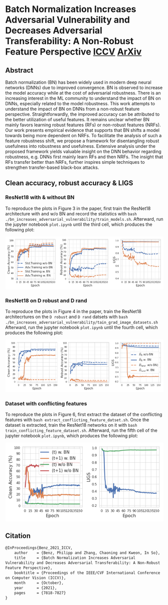 # Batch Normalization Increases Adversarial Vulnerability and Decreases Adversarial Transferability: A Non-Robust Feature Perspective [ICCV](https://openaccess.thecvf.com/content/ICCV2021/html/Benz_Batch_Normalization_Increases_Adversarial_Vulnerability_and_Decreases_Adversarial_Transferability_A_ICCV_2021_paper.html) [ArXiv](https://arxiv.org/abs/2010.03316)

## Abstract
Batch normalization (BN) has been widely used in modern deep neural networks (DNNs) due to improved convergence. BN is observed to increase the model accuracy while at the cost of adversarial robustness. There is an increasing interest in the ML community to understand the impact of BN on DNNs, especially related to the model robustness. This work attempts to understand the impact of BN on DNNs from a non-robust feature perspective. Straightforwardly, the improved accuracy can be attributed to the better utilization of useful features. It remains unclear whether BN mainly favors learning robust features (RFs) or non-robust features (NRFs). Our work presents empirical evidence that supports that BN shifts a model towards being more dependent on NRFs. To facilitate the analysis of such a feature robustness shift, we propose a framework for disentangling robust usefulness into robustness and usefulness. Extensive analysis under the proposed framework yields valuable insight on the DNN behavior regarding robustness, e.g. DNNs first mainly learn RFs and then NRFs. The insight that RFs transfer better than NRFs, further inspires simple techniques to strengthen transfer-based black-box attacks.

## Clean accuracy, robust accuracy & LIGS
### ResNet18 with & without BN
To reproduce the plots in Figure 3 in the paper, first train the ResNet18 architecture with and w/o BN and record the statistics with `bash ./bn_increases_adversarial_vulnerability/train_models.sh`. Afterward, run the jupyter notebook `plot.ipynb` until the third cell, which produces the following plot: 

![Trend of clean accuracy, robust accuracy, LIGS with ResNet18 on CIFAR10](./figures/resnet18_bn_clean_robust_ligs.png)

### ResNet18 on D robust and D rand
To reproduce the plots in Figure 4 in the paper, train the ResNet18 architecrtures on the `D robust` and `D rand` datsets with `bash ./bn_increases_adversarial_vulnerability/tain_grad_image_datasets.sh` Afterward, run the jupyter notebook `plot.ipynb` until the fourth cell, which produces the following plot: 

![Analysis of BN with ResNet18 on datasets of disentangled features](./figures/resnet18_drobust_drand.png)

### Dataset with conflicting features
To reproduce the plots in Figure 6, first extract the dataset of the conflicting features with `bash extract_conflicting_feature_datset.sh`. Once the dataset is extracted, train the ResNet18 networks on it with `bash train_conflicting_feature_dataset.sh`. Afterward, run the fifth cell of the jupyter notebook `plot.ipynb`, which produces the following plot:

![Analysis on dataset with Conflicting RFs and NRFs](./figures/resnet18_conflicting_features.png)

## Citation
```
@InProceedings{Benz_2021_ICCV,
    author    = {Benz, Philipp and Zhang, Chaoning and Kweon, In So},
    title     = {Batch Normalization Increases Adversarial Vulnerability and Decreases Adversarial Transferability: A Non-Robust Feature Perspective},
    booktitle = {Proceedings of the IEEE/CVF International Conference on Computer Vision (ICCV)},
    month     = {October},
    year      = {2021},
    pages     = {7818-7827}
}
```
